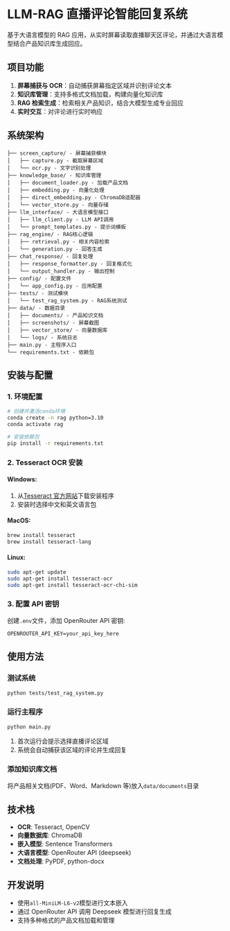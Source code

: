 # LLM-RAG 直播评论智能回复系统

基于大语言模型的 RAG 应用，从实时屏幕读取直播聊天区评论，并通过大语言模型结合产品知识库生成回应。

## 项目功能

1. **屏幕捕获与 OCR**：自动捕获屏幕指定区域并识别评论文本
2. **知识库管理**：支持多格式文档加载，构建向量化知识库
3. **RAG 检索生成**：检索相关产品知识，结合大模型生成专业回应
4. **实时交互**：对评论进行实时响应

## 系统架构

```
├── screen_capture/ - 屏幕捕获模块
│   ├── capture.py - 截取屏幕区域
│   └── ocr.py - 文字识别处理
├── knowledge_base/ - 知识库管理
│   ├── document_loader.py - 加载产品文档
│   ├── embedding.py - 向量化处理
│   ├── direct_embedding.py - ChromaDB适配器
│   └── vector_store.py - 向量存储
├── llm_interface/ - 大语言模型接口
│   ├── llm_client.py - LLM API调用
│   └── prompt_templates.py - 提示词模板
├── rag_engine/ - RAG核心逻辑
│   ├── retrieval.py - 相关内容检索
│   └── generation.py - 回答生成
├── chat_response/ - 回复处理
│   ├── response_formatter.py - 回复格式化
│   └── output_handler.py - 输出控制
├── config/ - 配置文件
│   └── app_config.py - 应用配置
├── tests/ - 测试模块
│   └── test_rag_system.py - RAG系统测试
├── data/ - 数据目录
│   ├── documents/ - 产品知识文档
│   ├── screenshots/ - 屏幕截图
│   ├── vector_store/ - 向量数据库
│   └── logs/ - 系统日志
├── main.py - 主程序入口
└── requirements.txt - 依赖包
```

## 安装与配置

### 1. 环境配置

```bash
# 创建并激活conda环境
conda create -n rag python=3.10
conda activate rag

# 安装依赖包
pip install -r requirements.txt
```

### 2. Tesseract OCR 安装

#### Windows:

1. 从[Tesseract 官方网站](https://github.com/UB-Mannheim/tesseract/wiki)下载安装程序
2. 安装时选择中文和英文语言包

#### MacOS:

```bash
brew install tesseract
brew install tesseract-lang
```

#### Linux:

```bash
sudo apt-get update
sudo apt-get install tesseract-ocr
sudo apt-get install tesseract-ocr-chi-sim
```

### 3. 配置 API 密钥

创建`.env`文件，添加 OpenRouter API 密钥:

```
OPENROUTER_API_KEY=your_api_key_here
```

## 使用方法

### 测试系统

```bash
python tests/test_rag_system.py
```

### 运行主程序

```bash
python main.py
```

1. 首次运行会提示选择直播评论区域
2. 系统会自动捕获该区域的评论并生成回复

### 添加知识库文档

将产品相关文档(PDF、Word、Markdown 等)放入`data/documents`目录

## 技术栈

- **OCR**: Tesseract, OpenCV
- **向量数据库**: ChromaDB
- **嵌入模型**: Sentence Transformers
- **大语言模型**: OpenRouter API (deepseek)
- **文档处理**: PyPDF, python-docx

## 开发说明

- 使用`all-MiniLM-L6-v2`模型进行文本嵌入
- 通过 OpenRouter API 调用 Deepseek 模型进行回复生成
- 支持多种格式的产品文档加载和管理
